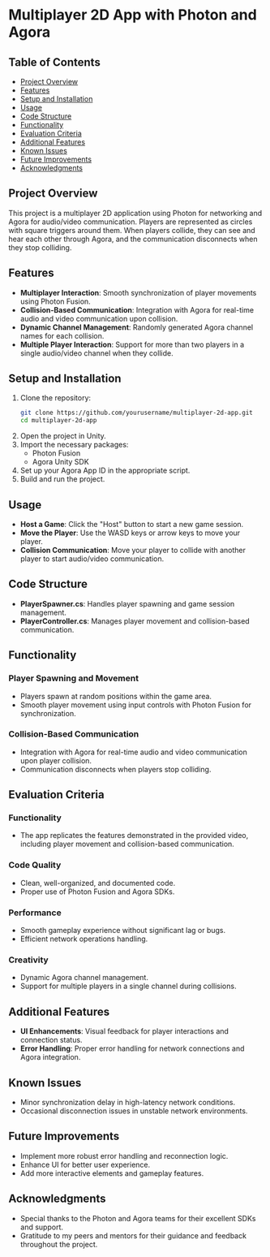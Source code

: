 # Multiplayer 2D App with Photon and Agora

## Table of Contents
- [Project Overview](#project-overview)
- [Features](#features)
- [Setup and Installation](#setup-and-installation)
- [Usage](#usage)
- [Code Structure](#code-structure)
- [Functionality](#functionality)
- [Evaluation Criteria](#evaluation-criteria)
- [Additional Features](#additional-features)
- [Known Issues](#known-issues)
- [Future Improvements](#future-improvements)
- [Acknowledgments](#acknowledgments)

## Project Overview
This project is a multiplayer 2D application using Photon for networking and Agora for audio/video communication. Players are represented as circles with square triggers around them. When players collide, they can see and hear each other through Agora, and the communication disconnects when they stop colliding.

## Features
- **Multiplayer Interaction**: Smooth synchronization of player movements using Photon Fusion.
- **Collision-Based Communication**: Integration with Agora for real-time audio and video communication upon collision.
- **Dynamic Channel Management**: Randomly generated Agora channel names for each collision.
- **Multiple Player Interaction**: Support for more than two players in a single audio/video channel when they collide.

## Setup and Installation
1. Clone the repository:
    ```sh
    git clone https://github.com/yourusername/multiplayer-2d-app.git
    cd multiplayer-2d-app
    ```
2. Open the project in Unity.
3. Import the necessary packages:
    - Photon Fusion
    - Agora Unity SDK
4. Set up your Agora App ID in the appropriate script.
5. Build and run the project.

## Usage
- **Host a Game**: Click the "Host" button to start a new game session.
- **Move the Player**: Use the WASD keys or arrow keys to move your player.
- **Collision Communication**: Move your player to collide with another player to start audio/video communication.

## Code Structure
- **PlayerSpawner.cs**: Handles player spawning and game session management.
- **PlayerController.cs**: Manages player movement and collision-based communication.

## Functionality
### Player Spawning and Movement
- Players spawn at random positions within the game area.
- Smooth player movement using input controls with Photon Fusion for synchronization.

### Collision-Based Communication
- Integration with Agora for real-time audio and video communication upon player collision.
- Communication disconnects when players stop colliding.

## Evaluation Criteria
### Functionality
- The app replicates the features demonstrated in the provided video, including player movement and collision-based communication.

### Code Quality
- Clean, well-organized, and documented code.
- Proper use of Photon Fusion and Agora SDKs.

### Performance
- Smooth gameplay experience without significant lag or bugs.
- Efficient network operations handling.

### Creativity
- Dynamic Agora channel management.
- Support for multiple players in a single channel during collisions.

## Additional Features
- **UI Enhancements**: Visual feedback for player interactions and connection status.
- **Error Handling**: Proper error handling for network connections and Agora integration.

## Known Issues
- Minor synchronization delay in high-latency network conditions.
- Occasional disconnection issues in unstable network environments.

## Future Improvements
- Implement more robust error handling and reconnection logic.
- Enhance UI for better user experience.
- Add more interactive elements and gameplay features.

## Acknowledgments
- Special thanks to the Photon and Agora teams for their excellent SDKs and support.
- Gratitude to my peers and mentors for their guidance and feedback throughout the project.

